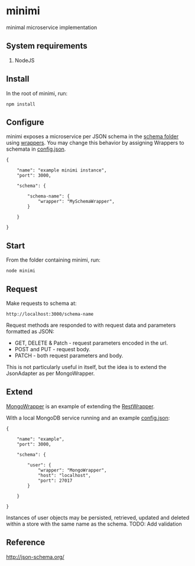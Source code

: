 # minimi

minimal microservice implementation


## System requirements

1. NodeJS


## Install

In the root of minimi, run:
```
npm install
```


## Configure

minimi exposes a microservice per JSON schema in the [schema folder](./schema) using [wrappers](./wrappers).
You may change this behavior by assigning Wrappers to schemata in [config.json](./config.json).

```
{

	"name": "example minimi instance",
	"port": 3000,

	"schema": {

		"schema-name": {
			"wrapper": "MySchemaWrapper",
		}

	}

}
```


## Start

From the folder containing minimi, run:
```
node minimi
```


## Request

Make requests to schema at:
```
http://localhost:3000/schema-name
```

Request methods are responded to with request data and parameters formatted as JSON:
* GET, DELETE & Patch - request parameters encoded in the url.
* POST and PUT - request body.
* PATCH - both request parameters and body.

This is not particularly useful in itself, but the idea is to extend the JsonAdapter as per MongoWrapper.


## Extend

[MongoWrapper](./wrappers/MongoWrapper.js) is an example of extending the [RestWrapper](./wrappers/RestWrapper.js).

With a local MongoDB service running and an example [config.json](./config.json):
```
{

	"name": "example",
	"port": 3000,

	"schema": {

		"user": {
			"wrapper": "MongoWrapper",
			"host": "localhost",
			"port": 27017
		}

	}

}
```

Instances of user objects may be persisted, retrieved, updated and deleted within a store with the same name as the schema.
TODO: Add validation


## Reference

http://json-schema.org/